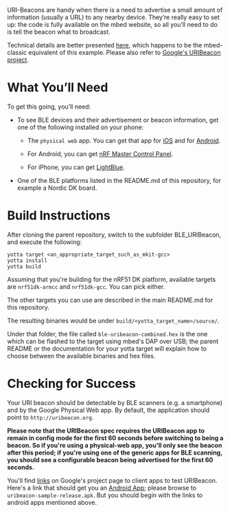 URI-Beacons are handy when there is a need to advertise a small amount of
information (usually a URL) to any nearby device. They’re really easy to set
up: the code is fully available on the mbed website, so all you’ll need to do
is tell the beacon what to broadcast.

Technical details are better presented [here](https://developer.mbed.org/teams/Bluetooth-Low-Energy/code/BLE_URIBeacon/),
which happens to be the mbed-classic equivalent of this example. Please also refer to [Google's URIBeacon project](https://github.com/google/uribeacon).

What You’ll Need
================

To get this going, you’ll need:

- To see BLE devices and their advertisement or beacon information, get one of the following installed on your phone:

  - The `physical web` app. You can get that app for [iOS](https://itunes.apple.com/us/app/physical-web/id927653608?mt=8) and for [Android](https://play.google.com/store/apps/details?id=physical_web.org.physicalweb).

  - For Android, you can get [nRF Master Control Panel](https://play.google.com/store/apps/details?id=no.nordicsemi.android.mcp).

  - For iPhone, you can get [LightBlue](https://itunes.apple.com/gb/app/lightblue-bluetooth-low-energy/id557428110?mt=8).

- One of the BLE platforms listed in the README.md of this repository, for example a
  Nordic DK board.

Build Instructions
==================

After cloning the parent repository, switch to the subfolder BLE_URIBeacon, and
execute the following:

```Shell
yotta target <an_appropriate_target_such_as_mkit-gcc>
yotta install
yotta build
```
Assuming that you're building for the nRF51 DK platform, available targets are
`nrf51dk-armcc` and `nrf51dk-gcc`. You can pick either.

The other targets you can use are described in the main README.md for this repository.

The resulting binaries would be under `build/<yotta_target_name>/source/`.

Under that folder, the file called `ble-uribeacon-combined.hex` is the one which
can be flashed to the target using mbed's DAP over USB; the parent README or the
documentation for your yotta target will explain how to choose between the available
binaries and hex files.

Checking for Success
====================

Your URI beacon should be detectable by BLE scanners (e.g. a smartphone) and by the
Google Physical Web app. By default, the application should point to `http://uribeacon.org`.

**Please note that the URIBeacon spec requires the URIBeacon app to remain in
config mode for the first 60 seconds before switching to being a beacon. So if
you're using a physical-web app, you'll only see the beacon after this period;
if you're using one of the generic apps for BLE scanning, you should see a
configurable beacon being advertised for the first 60 seconds.**

You'll find [links](https://github.com/google/uribeacon/tree/uribeacon-final#contents) on Google's project page to client apps to test URIBeacon. Here's a link that should get you an [Android App](https://github.com/google/uribeacon/releases/tag/v1.2); please browse to `uribeacon-sample-release.apk`. But you should begin with the links to android apps mentioned above.

